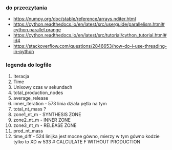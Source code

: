 ### do przeczytania 
 - https://numpy.org/doc/stable/reference/arrays.nditer.html
 - https://cython.readthedocs.io/en/latest/src/userguide/parallelism.html#cython.parallel.prange
 - https://cython.readthedocs.io/en/latest/src/tutorial/cython_tutorial.html#id4
 - https://stackoverflow.com/questions/2846653/how-do-i-use-threading-in-python

### legenda do logfile

1. Iteracja
2. Time
3. Unixowy czas w sekundach
4. total_production_nodes
5. average_release
6. inner_iteration - 573 linia działa pętla na tym
7. total_nt_mass ?
8. zone1_nt_m - SYNTHESIS ZONE
9. zone2_nt_m - INNER ZONE
10. zone3_nt_m - RELEASE ZONE
11. prod_nt_mass
12. time_diff - 524 linijka jest mocne gówno, mierzy w tym gówno kodzie tylko to XD w 533 #  CALCULATE F WITHOUT PRODUCTION

